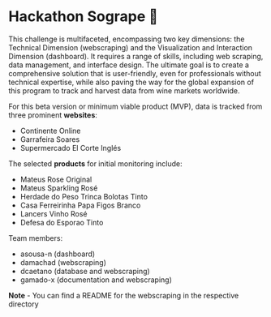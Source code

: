 # Hackathon Sogrape 🍇

This challenge is multifaceted, encompassing two key dimensions: the Technical Dimension (webscraping) and the Visualization and 
Interaction Dimension (dashboard). It requires a range of skills, including web scraping, data management, and interface design. 
The ultimate goal is to create a comprehensive solution that is user-friendly, even for professionals without technical expertise, while also paving the way for the global expansion of this program to track and harvest data from wine markets worldwide.

For this beta version or minimum viable product (MVP), data is tracked from three prominent **websites**: 
- Continente Online
- Garrafeira Soares
- Supermercado El Corte Inglés   
   
The selected **products** for initial monitoring include:
- Mateus Rose Original
- Mateus Sparkling Rosé
- Herdade do Peso Trinca Bolotas Tinto
- Casa Ferreirinha Papa Figos Branco
- Lancers Vinho Rosé
- Defesa do Esporao Tinto

Team members:
- asousa-n (dashboard)
- damachad (webscraping)
- dcaetano (database and webscraping)
- gamado-x (documentation and webscraping)

**Note** - You can find a README for the webscraping in the respective directory
